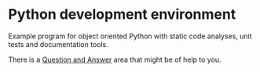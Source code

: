 Python development environment
===========================

Example program for object oriented Python with static code analyses, unit tests and documentation tools.

There is a [Question and Answer](questions-and-answers) area that might be of help to you.

